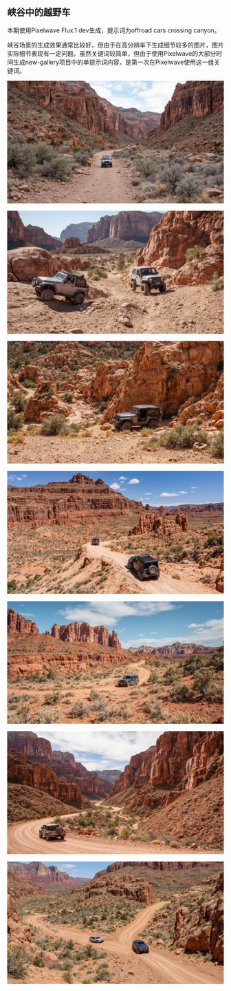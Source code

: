 ## 峡谷中的越野车

本期使用Pixelwave Flux.1 dev生成，提示词为offroad cars crossing canyon。

峡谷场景的生成效果通常比较好，但由于在高分辨率下生成细节较多的图片，图片实际细节表现有一定问题。虽然关键词较简单，但由于使用Pixelwave的大部分时间生成new-gallery项目中的单提示词内容，是第一次在Pixelwave使用这一组关键词。


![ComfyUI_00001_.jpg](https://github.com/Willian7004/media-blog/blob/main/files/202505/2025050702/ComfyUI_00001_.jpg?raw=true)

![ComfyUI_00004_.jpg](https://github.com/Willian7004/media-blog/blob/main/files/202505/2025050702/ComfyUI_00004_.jpg?raw=true)

![ComfyUI_00006_.jpg](https://github.com/Willian7004/media-blog/blob/main/files/202505/2025050702/ComfyUI_00006_.jpg?raw=true)

![ComfyUI_00007_.jpg](https://github.com/Willian7004/media-blog/blob/main/files/202505/2025050702/ComfyUI_00007_.jpg?raw=true)

![ComfyUI_00010_.jpg](https://github.com/Willian7004/media-blog/blob/main/files/202505/2025050702/ComfyUI_00010_.jpg?raw=true)

![ComfyUI_00011_.jpg](https://github.com/Willian7004/media-blog/blob/main/files/202505/2025050702/ComfyUI_00011_.jpg?raw=true)

![ComfyUI_00013_.jpg](https://github.com/Willian7004/media-blog/blob/main/files/202505/2025050702/ComfyUI_00013_.jpg?raw=true)